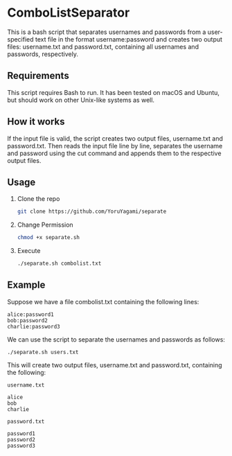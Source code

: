 
# ComboListSeparator

This is a bash script that separates usernames and passwords from a user-specified text file in the format username:password and creates two output files: username.txt and password.txt, containing all usernames and passwords, respectively.


## Requirements

This script requires Bash to run. It has been tested on macOS and Ubuntu, but should work on other Unix-like systems as well.
## How it works

If the input file is valid, the script creates two output files, username.txt and password.txt. Then reads the input file line by line, separates the username and password using the cut command and appends them to the respective output files.
## Usage

1. Clone the repo
   ```sh
   git clone https://github.com/YoruYagami/separate
   ```
2. Change Permission
   ```sh
   chmod +x separate.sh
   ```
3. Execute
   ```sh
   ./separate.sh combolist.txt
   ```
## Example

Suppose we have a file combolist.txt containing the following lines:

   ```
alice:password1
bob:password2
charlie:password3
   ```

We can use the script to separate the usernames and passwords as follows:
   ```
./separate.sh users.txt
   ```

This will create two output files, username.txt and password.txt, containing the following:
   ```
username.txt

alice
bob
charlie

   ```
   ```
password.txt

password1
password2
password3

   ```
